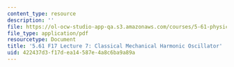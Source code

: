 ```yaml
---
content_type: resource
description: ''
file: https://ol-ocw-studio-app-qa.s3.amazonaws.com/courses/5-61-physical-chemistry-fall-2017/422437d3f17dea14587e4a8c6ba9a89a_MIT5_61F17_lec7.pdf
file_type: application/pdf
resourcetype: Document
title: '5.61 F17 Lecture 7: Classical Mechanical Harmonic Oscillator'
uid: 422437d3-f17d-ea14-587e-4a8c6ba9a89a
---
```

